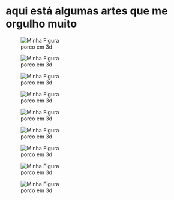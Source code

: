 

# aqui está algumas artes que me orgulho muito

<figure>
  <img src="/arts/porco.jpg" alt="Minha Figura">
  <figcaption>porco em 3d</figcaption>
</figure>

<figure>
  <img src="/arts/porco.jpg" alt="Minha Figura">
  <figcaption>porco em 3d</figcaption>
</figure>

<figure>
  <img src="/arts/porco.jpg" alt="Minha Figura">
  <figcaption>porco em 3d</figcaption>
</figure>

<figure>
  <img src="/arts/porco.jpg" alt="Minha Figura">
  <figcaption>porco em 3d</figcaption>
</figure>

<figure>
  <img src="/arts/porco.jpg" alt="Minha Figura">
  <figcaption>porco em 3d</figcaption>
</figure>

<figure>
  <img src="/arts/porco.jpg" alt="Minha Figura">
  <figcaption>porco em 3d</figcaption>
</figure>

<figure>
  <img src="/arts/porco.jpg" alt="Minha Figura">
  <figcaption>porco em 3d</figcaption>
</figure>

<figure>
  <img src="/arts/porco.jpg" alt="Minha Figura">
  <figcaption>porco em 3d</figcaption>
</figure>

<figure>
  <img src="/arts/porco.jpg" alt="Minha Figura">
  <figcaption>porco em 3d</figcaption>
</figure>
